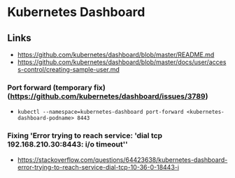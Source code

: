 # Kubernetes Dashboard

## Links
- https://github.com/kubernetes/dashboard/blob/master/README.md
- https://github.com/kubernetes/dashboard/blob/master/docs/user/access-control/creating-sample-user.md

### Port forward (temporary fix) (https://github.com/kubernetes/dashboard/issues/3789)
- ``kubectl --namespace=kubernetes-dashboard port-forward <kubernetes-dashboard-podname> 8443``


### Fixing 'Error trying to reach service: 'dial tcp 192.168.210.30:8443: i/o timeout''
- https://stackoverflow.com/questions/64423638/kubernetes-dashboard-error-trying-to-reach-service-dial-tcp-10-36-0-18443-i
